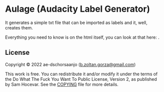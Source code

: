 # Aulage (Audacity Label Generator)

It generates a simple txt file that can be imported as labels and it, well, creates them.

Everything you need to know is on the html itself, you can look at that here: []().

## License 

Copyright © 2022 ae-dschorsaanjo (b.zoltan.gorza@gmail.com)

This work is free. You can redistribute it and/or modify it under the
terms of the Do What The Fuck You Want To Public License, Version 2,
as published by Sam Hocevar. See the [COPYING](./COPYING) file for more details.